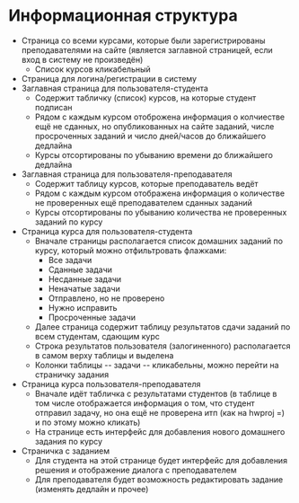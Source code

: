 # Информационная структура

* Страница со всеми курсами, которые были зарегистрированы преподавателями на сайте (является заглавной страницей, если вход в систему не произведён)
    - Список курсов кликабельный
* Страница для логина/регистрации в систему
* Заглавная страница для пользователя-студента
    - Содержит табличку (список) курсов, на которые студент подписан
    - Рядом с каждым курсом отоброжена информация о колчиестве ещё не сданных, но опубликованных на сайте заданий, числе просроченных заданий и число дней/часов до ближайшего дедлайна
    - Курсы отсортированы по убыванию времени до ближайшего дедлайна
* Заглавная страница для пользователя-преподавателя
    - Содержит таблицу курсов, которые преподаватель ведёт
    - Рядом с каждым курсом отображена информация о количестве не проверенных ещё преподавателем сданных заданий
    - Курсы отсортированы по убыванию количества не проверенных заданий по курсу
* Страница курса для пользователя-студента
    - Вначале страницы располагается список домашних заданий по курсу, который можно отфильтровать флажками:
        + Все задачи
        + Сданные задачи
        + Несданные задачи
        + Неначатые задачи
        + Отправлено, но не проверено
        + Нужно исправить
        + Просроченные задачи
    - Далее страница содержит таблицу результатов сдачи заданий по всем студентам, сдающим курс
    - Строка результатов пользователя (залогиненного) располагается в самом верху таблицы и выделена
    - Колонки таблицы -- задачи -- кликабельны, можно перейти на страничку задания
* Страница курса пользователя-преподавателя
    - Вначале идёт табличка с результатами студентов (в таблице в том числе отображается информация о том, что студент отправил задачу, но она ещё не проверена итп (как на hwproj =) и по этому можно кликать)
    - На странице есть интерфейс для добавления нового домашнего задания по курсу
* Страничка с заданием
    - Для студента на этой странице будет интерфейс для добавления решения и отображение диалога с преподавателем 
    - Для преподавателя будет возможность редактировать задание (изменять дедлайн и прочее)

